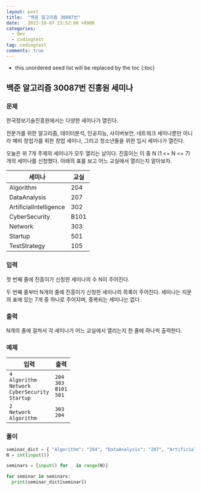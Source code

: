 ```yaml
---
layout: post
title:  "백준 알고리즘 30087번"
date:   2023-10-07 23:52:00 +0900
categories:
  - Dev
  - codingtest
tag: codingtest
comments: true
---
```


* this unordered seed list will be replaced by the toc
{:toc}

## 백준 알고리즘 30087번 진흥원 세미나

### 문제

한국정보기술진흥원에서는 다양한 세미나가 열린다.

전문가를 위한 알고리즘, 데이터분석, 인공지능, 사이버보안, 네트워크 세미나뿐만 아니라 예비 창업가를 위한 창업 세미나, 그리고 청소년들을 위한 입시 세미나가 열린다.

오늘은 위 7개 주제의 세미나가 모두 열리는 날이다. 진흥이는 이 중 N (1 <= N <= 7)개의 세미나를 신청했다. 아래의 표를 보고 어느 교실에서 열리는지 알아보자.

| 세미나 | 교실 |
| --- | --- |
| Algorithm | 204 |
| DataAnalysis | 207 |
| ArtificialIntelligence | 302 |
| CyberSecurity | B101 |
| Network | 303 |
| Startup | 501 |
| TestStrategy | 105 |

### 입력

첫 번째 줄에 진흥이가 신청한 세미나의 수 N이 주어진다.

두 번째 줄부터 N개의 줄에 진흥이가 신청한 세미나의 목록이 주어진다. 세미나는 지문의 표에 있는 7개 중 하나로 주어지며, 중복되는 세미나는 없다.

### 출력

N개의 줄에 걸쳐서 각 세미나가 어느 교실에서 열리는지 한 줄에 하나씩 출력한다.

### 예제

| 입력 | 출력 |
| --- | --- |
| `4` <br/> `Algorithm` <br/> `Network` <br/> `CyberSecurity` <br/> `Startup` | `204` <br/> `303` <br/> `B101` <br/> `501` |
| `2` <br/> `Network` <br/> `Algorithm` | `303` <br/> `204` |

### 풀이

```py
seminar_dict = { "Algorithm": "204", "DataAnalysis": "207", "ArtificialIntelligence": "302", "CyberSecurity": "B101", "Network": "303", "Startup": "501", "TestStrategy": "105" }
N = int(input())

seminars = [input() for _ in range(N)]

for seminar in seminars:
  print(seminar_dict[seminar])
```